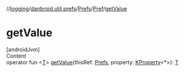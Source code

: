 //[logging](../../../../index.md)/[danbroid.util.prefs](../../index.md)/[Prefs](../index.md)/[Pref](index.md)/[getValue](get-value.md)



# getValue  
[androidJvm]  
Content  
operator fun <[T](get-value.md)> [getValue](get-value.md)(thisRef: [Prefs](../index.md), property: [KProperty](https://kotlinlang.org/api/latest/jvm/stdlib/kotlin.reflect/-k-property/index.html)<*>): [T](get-value.md)  



